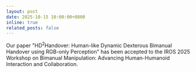 ```yaml
---
layout: post
date: 2025-10-15 10:00:00+0800
inline: true
related_posts: false
---
```


Our paper "HD<sup>2</sup>Handover: Human-like Dynamic Dexterous Bimanual Handover using RGB-only Perception" has been accepted to the IROS 2025 Workshop on Bimanual Manipulation: Advancing Human-Humanoid Interaction and Collaboration.
